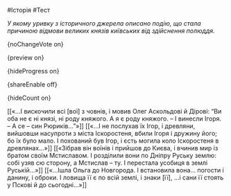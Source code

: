 #Історія #Тест

*У якому уривку з історичного джерела описано подію, що стала причиною відмови великих князів київських від здійснення полюддя.*

{noChangeVote on}

{preview on}

{hideProgress on}

{shareEnable off}

{hideCount on}

[[«…І вискочили всі [вої] з човнів, і мовив Олег Аскольдові й Дірові: “Ви оба не є ні князі, ні роду княжого. А я є роду княжого. – І винесли Ігоря. – А се – син Рюриків…”»]]
[[«…І не послухав їх Ігор, і древляни, вийшовши насупроти з міста Іскоростеня, вбили Ігоря і дружину його; бо їх було мало. І похований був Ігор, і єсть могила коло Іскоростеня в древлянах…»]]
[[«Зібрав він воїнів і прийшов до Києва, і вчинив мир із братом своїм Мстиславом. І розділили вони по Дніпру Руську землю: собі узяв сю сторону, а Мстислав – ту. І перестала усобиця в землі Руській...»]]
[[«…Ішла Ольга до Новгорода. І встановила вона… погости і данину, і оброки. І ловища її є по всій землі, і знаки [її], …і сани її стоять у Пскові й до сьогодні…»]]
